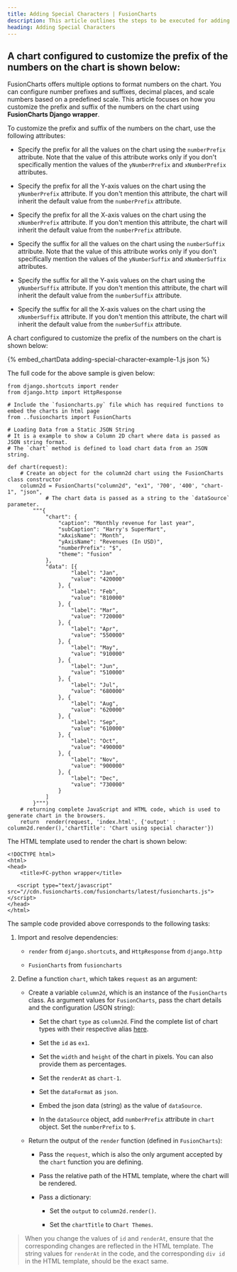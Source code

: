 ```yaml
---
title: Adding Special Characters | FusionCharts
description: This article outlines the steps to be executed for adding special characters to the data values of your chart.
heading: Adding Special Characters
---
```


## A chart configured to customize the prefix of the numbers on the chart is shown below:

FusionCharts offers multiple options to format numbers on the chart. You can configure number prefixes and suffixes, decimal places, and scale numbers based on a predefined scale. This article focuses on how you customize the prefix and suffix of the numbers on the chart using **FusionCharts Django wrapper**.

To customize the prefix and suffix of the numbers on the chart, use the following attributes:

* Specify the prefix for all the values on the chart using the `numberPrefix` attribute. Note that the value of this attribute works only if you don't specifically mention the values of the `yNumberPrefix` and `xNumberPrefix` attributes.

* Specify the prefix for all the Y-axis values on the chart using the `yNumberPrefix` attribute. If you don't mention this attribute, the chart will inherit the default value from the `numberPrefix` attribute.

* Specify the prefix for all the X-axis values on the chart using the `xNumberPrefix` attribute. If you don't mention this attribute, the chart will inherit the default value from the `numberPrefix` attribute.

* Specify the suffix for all the values on the chart using the `numberSuffix` attribute. Note that the value of this attribute works only if you don't specifically mention the values of the `yNumberSuffix` and `xNumberSuffix` attributes.

* Specify the suffix for all the Y-axis values on the chart using the `yNumberSuffix` attribute. If you don't mention this attribute, the chart will inherit the default value from the `numberSuffix` attribute.

* Specify the suffix for all the X-axis values on the chart using the `xNumberSuffix` attribute. If you don't mention this attribute, the chart will inherit the default value from the `numberSuffix` attribute.

A chart configured to customize the prefix of the numbers on the chart is shown below:

{% embed_chartData adding-special-character-example-1.js json %}

The full code for the above sample is given below:

```
from django.shortcuts import render
from django.http import HttpResponse

# Include the `fusioncharts.py` file which has required functions to embed the charts in html page
from ..fusioncharts import FusionCharts

# Loading Data from a Static JSON String
# It is a example to show a Column 2D chart where data is passed as JSON string format.
# The `chart` method is defined to load chart data from an JSON string.

def chart(request):
    # Create an object for the column2d chart using the FusionCharts class constructor
    column2d = FusionCharts("column2d", "ex1", '700', '400', "chart-1", "json", 
            # The chart data is passed as a string to the `dataSource` parameter.
        """{
            "chart": {
                "caption": "Monthly revenue for last year",
                "subCaption": "Harry's SuperMart",
                "xAxisName": "Month",
                "yAxisName": "Revenues (In USD)",
                "numberPrefix": "$",
                "theme": "fusion"
            },
            "data": [{
                    "label": "Jan",
                    "value": "420000"
                }, {
                    "label": "Feb",
                    "value": "810000"
                }, {
                    "label": "Mar",
                    "value": "720000"
                }, {
                    "label": "Apr",
                    "value": "550000"
                }, {
                    "label": "May",
                    "value": "910000"
                }, {
                    "label": "Jun",
                    "value": "510000"
                }, {
                    "label": "Jul",
                    "value": "680000"
                }, {
                    "label": "Aug",
                    "value": "620000"
                }, {
                    "label": "Sep",
                    "value": "610000"
                }, {
                    "label": "Oct",
                    "value": "490000"
                }, {
                    "label": "Nov",
                    "value": "900000"
                }, {
                    "label": "Dec",
                    "value": "730000"
                }
            ]
        }""")
    # returning complete JavaScript and HTML code, which is used to generate chart in the browsers. 
    return  render(request, 'index.html', {'output' : column2d.render(),'chartTitle': 'Chart using special character'})
```

The HTML template used to render the chart is shown below:

```
<!DOCTYPE html>
<html>
<head>
    <title>FC-python wrapper</title>
    
   <script type="text/javascript" src="//cdn.fusioncharts.com/fusioncharts/latest/fusioncharts.js"></script>
</head>
</html>
```

The sample code provided above corresponds to the following tasks:

1. Import and resolve dependencies:

    * `render` from `django.shortcuts`, and `HttpResponse` from `django.http`

    * `FusionCharts` from `fusioncharts` 

2. Define a function `chart`, which takes `request` as an argument:

    * Create a variable `column2d`, which is an instance of the `FusionCharts` class. As argument values for `FusionCharts`, pass the chart details and the configuration (JSON string): 

        * Set the chart `type` as `column2d`. Find the complete list of chart types with their respective alias [here](https://www.fusioncharts.com/dev/chart-guide/list-of-charts).

        * Set the `id` as `ex1`.

        * Set the `width` and `height` of the chart in pixels. You can also provide them as percentages.

        * Set the `renderAt` as `chart-1`.

        * Set the `dataFormat` as `json`.

        * Embed the json data (string) as the value of `dataSource`. 

        * In the `dataSource` object, add `numberPrefix` attribute in `chart` object. Set the `numberPrefix` to `$`.

    * Return the output of the `render` function (defined in `FusionCharts`):

        * Pass the `request`, which is also the only argument accepted by the `chart` function you are defining.

        * Pass the relative path of the HTML template, where the chart will be rendered.

        * Pass a dictionary:

            * Set the `output` to `column2d.render()`.

            * Set the `chartTitle` to `Chart Themes`.

> When you change the values of `id` and `renderAt`, ensure that the corresponding changes are reflected in the HTML template. The string values for `renderAt` in the code, and the corresponding `div id` in the HTML template, should be the exact same.
